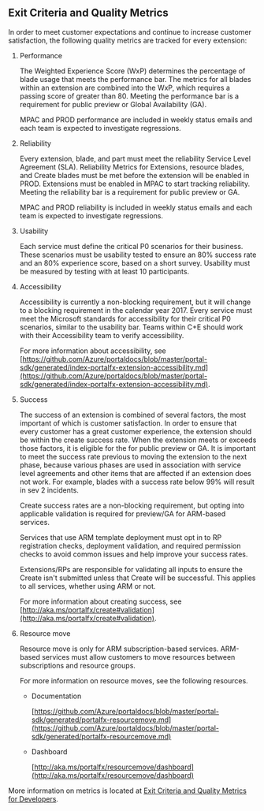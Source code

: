 
<a name="portalfxExtensionsForProgramManagersExitCriteria"></a>
<!-- link to this document is [portalfx-extensions-forProgramManagers-exitCriteria.md]()
-->

## Exit Criteria and Quality Metrics

In order to meet customer expectations and continue to increase customer satisfaction, the following quality metrics are tracked for every extension:
1.	Performance

    The Weighted Experience Score (WxP) determines the percentage of blade usage that meets the performance bar. The metrics for all blades within an extension are combined into the WxP, which requires a passing score of greater than 80. Meeting the performance bar is a requirement for public preview or Global Availability (GA).

    MPAC and PROD performance are included in weekly status emails and each team is expected to investigate regressions.

1.	Reliability

    Every extension, blade, and part must meet the reliability Service Level Agreement (SLA). Reliability Metrics for Extensions, resource blades, and Create blades must be met before the extension will be enabled in PROD. Extensions must be enabled in MPAC to start tracking reliability. Meeting the reliability bar is a requirement for public preview or GA.

    MPAC and PROD reliability is included in weekly status emails and each team is expected to investigate regressions.

1.	Usability

    Each service must define the critical P0 scenarios for their business. These scenarios must be usability tested to ensure an 80% success rate and an 80% experience score, based on a short survey. Usability must be measured by testing with at least 10 participants.

1.	Accessibility

    Accessibility is currently a non-blocking requirement, but it will change to a blocking requirement in the calendar year 2017. Every service must meet the Microsoft standards for accessibility for their critical P0 scenarios, similar to the usability bar. Teams within C+E should work with their Accessibility team to verify accessibility. 
    
    For more information about accessibility, see [https://github.com/Azure/portaldocs/blob/master/portal-sdk/generated/index-portalfx-extension-accessibility.md](https://github.com/Azure/portaldocs/blob/master/portal-sdk/generated/index-portalfx-extension-accessibility.md).
    
1.	Success

     The success of an extension is combined of several factors, the most important of which is customer satisfaction. In order to ensure that every customer has a great customer experience, the extension should be within the create success rate.  When the extension meets or exceeds those factors, it is eligible for the for public preview or GA. It is important to meet the success rate previous to moving the extension to the next phase, because various phases are used in association with  service level agreements and other items that are affected if an extension does not work.  For example, blades with a success rate below 99% will result in sev 2 incidents.

     Create success rates are a non-blocking requirement, but opting into applicable validation is required for preview/GA for ARM-based services.

    Services that use ARM template deployment must opt in to RP registration checks, deployment validation, and required permission checks to avoid common issues and help improve your success rates.

    Extensions/RPs are responsible for validating all inputs to ensure the Create isn't submitted unless that Create will be successful. This applies to all services, whether using ARM or not.
    
    For more information about creating success, see [http://aka.ms/portalfx/create#validation](http://aka.ms/portalfx/create#validation).

1.	Resource move

    Resource move is only for ARM subscription-based services. ARM-based services must allow customers to move resources between subscriptions and resource groups.

    For more information on resource moves, see the following resources.
    * Documentation 
        
        [https://github.com/Azure/portaldocs/blob/master/portal-sdk/generated/portalfx-resourcemove.md](https://github.com/Azure/portaldocs/blob/master/portal-sdk/generated/portalfx-resourcemove.md)
	
    *	Dashboard
        
        [http://aka.ms/portalfx/resourcemove/dashboard](http://aka.ms/portalfx/resourcemove/dashboard)


More information on metrics is located at [Exit Criteria and Quality Metrics for Developers](portalfx-extensions-forDevelopers-exitCriteria.md).